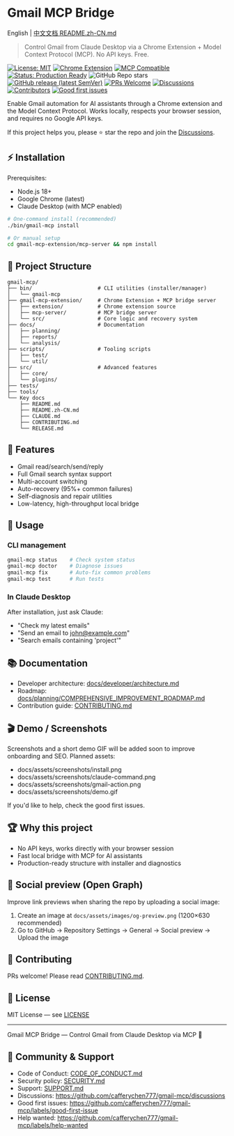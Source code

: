 # Gmail MCP Bridge

English | [中文文档 README.zh-CN.md](./README.zh-CN.md)

> Control Gmail from Claude Desktop via a Chrome Extension + Model Context Protocol (MCP). No API keys. Free.

[![License: MIT](https://img.shields.io/badge/License-MIT-yellow.svg)](https://opensource.org/licenses/MIT)
[![Chrome Extension](https://img.shields.io/badge/Chrome-Extension-blue.svg)](https://developer.chrome.com/docs/extensions/)
[![MCP Compatible](https://img.shields.io/badge/MCP-Compatible-green.svg)](https://modelcontextprotocol.io/)
[![Status: Production Ready](https://img.shields.io/badge/Status-Production%20Ready-brightgreen.svg)](https://github.com/cafferychen777/gmail-mcp)
![GitHub Repo stars](https://img.shields.io/github/stars/cafferychen777/gmail-mcp?style=social)
[![GitHub release (latest SemVer)](https://img.shields.io/github/v/release/cafferychen777/gmail-mcp?sort=semver)](https://github.com/cafferychen777/gmail-mcp/releases)
[![PRs Welcome](https://img.shields.io/badge/PRs-welcome-brightgreen.svg)](CONTRIBUTING.md)
[![Discussions](https://img.shields.io/github/discussions/cafferychen777/gmail-mcp)](https://github.com/cafferychen777/gmail-mcp/discussions)
[![Contributors](https://img.shields.io/github/contributors/cafferychen777/gmail-mcp)](https://github.com/cafferychen777/gmail-mcp/graphs/contributors)
[![Good first issues](https://img.shields.io/github/issues-search?query=repo%3Acafferychen777%2Fgmail-mcp%20label%3A%22good-first-issue%22%20state%3Aopen&label=good%20first%20issues)](https://github.com/cafferychen777/gmail-mcp/labels/good-first-issue)

Enable Gmail automation for AI assistants through a Chrome extension and the Model Context Protocol. Works locally, respects your browser session, and requires no Google API keys.

If this project helps you, please ⭐ star the repo and join the [Discussions](https://github.com/cafferychen777/gmail-mcp/discussions).

## ⚡ Installation

Prerequisites:
- Node.js 18+
- Google Chrome (latest)
- Claude Desktop (with MCP enabled)

```bash
# One-command install (recommended)
./bin/gmail-mcp install

# Or manual setup
cd gmail-mcp-extension/mcp-server && npm install
```

## 📁 Project Structure

```
gmail-mcp/
├── bin/                     # CLI utilities (installer/manager)
│   └── gmail-mcp
├── gmail-mcp-extension/     # Chrome Extension + MCP bridge server
│   ├── extension/           # Chrome extension source
│   ├── mcp-server/          # MCP bridge server
│   └── src/                 # Core logic and recovery system
├── docs/                    # Documentation
│   ├── planning/
│   ├── reports/
│   └── analysis/
├── scripts/                 # Tooling scripts
│   ├── test/
│   └── util/
├── src/                     # Advanced features
│   ├── core/
│   └── plugins/
├── tests/
├── tools/
└── Key docs
    ├── README.md
    ├── README.zh-CN.md
    ├── CLAUDE.md
    ├── CONTRIBUTING.md
    └── RELEASE.md
```

## 🚀 Features

- Gmail read/search/send/reply
- Full Gmail search syntax support
- Multi-account switching
- Auto-recovery (95%+ common failures)
- Self-diagnosis and repair utilities
- Low-latency, high-throughput local bridge

## 🎯 Usage

### CLI management

```bash
gmail-mcp status    # Check system status
gmail-mcp doctor    # Diagnose issues
gmail-mcp fix       # Auto-fix common problems
gmail-mcp test      # Run tests
```

### In Claude Desktop

After installation, just ask Claude:
- "Check my latest emails"
- "Send an email to john@example.com"
- "Search emails containing 'project'"

## 📚 Documentation

- Developer architecture: [docs/developer/architecture.md](docs/developer/architecture.md)
- Roadmap: [docs/planning/COMPREHENSIVE_IMPROVEMENT_ROADMAP.md](docs/planning/COMPREHENSIVE_IMPROVEMENT_ROADMAP.md)
- Contribution guide: [CONTRIBUTING.md](CONTRIBUTING.md)

## 🎬 Demo / Screenshots

Screenshots and a short demo GIF will be added soon to improve onboarding and SEO. Planned assets:

- docs/assets/screenshots/install.png
- docs/assets/screenshots/claude-command.png
- docs/assets/screenshots/gmail-action.png
- docs/assets/screenshots/demo.gif

If you'd like to help, check the good first issues.

## 🏆 Why this project

- No API keys, works directly with your browser session
- Fast local bridge with MCP for AI assistants
- Production-ready structure with installer and diagnostics

## 🔗 Social preview (Open Graph)

Improve link previews when sharing the repo by uploading a social image:

1. Create an image at `docs/assets/images/og-preview.png` (1200×630 recommended)
2. Go to GitHub → Repository Settings → General → Social preview → Upload the image

## 🤝 Contributing

PRs welcome! Please read [CONTRIBUTING.md](CONTRIBUTING.md).

## 📄 License

MIT License — see [LICENSE](LICENSE)

---

Gmail MCP Bridge — Control Gmail from Claude Desktop via MCP 🚀

## 🧭 Community & Support

- Code of Conduct: [CODE_OF_CONDUCT.md](CODE_OF_CONDUCT.md)
- Security policy: [SECURITY.md](SECURITY.md)
- Support: [SUPPORT.md](SUPPORT.md)
- Discussions: https://github.com/cafferychen777/gmail-mcp/discussions
- Good first issues: https://github.com/cafferychen777/gmail-mcp/labels/good-first-issue
- Help wanted: https://github.com/cafferychen777/gmail-mcp/labels/help-wanted